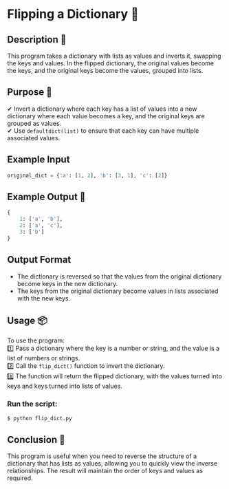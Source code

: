 # Flipping a Dictionary 🔄

## Description 📝

This program takes a dictionary with lists as values and inverts it, swapping the keys and values.
In the flipped dictionary, the original values become the keys, and the original keys become the values, grouped into lists.

## Purpose 🎯

✔ Invert a dictionary where each key has a list of values into a new dictionary where each value becomes a key, and the original keys are grouped as values.  
✔ Use `defaultdict(list)` to ensure that each key can have multiple associated values.

## Example Input

```python
original_dict = {'a': [1, 2], 'b': [3, 1], 'c': [2]}
```

## Example Output 📜

```python
{
    1: ['a', 'b'],
    2: ['a', 'c'],
    3: ['b']
}
```

## Output Format

-   The dictionary is reversed so that the values from the original dictionary become keys in the new dictionary.
-   The keys from the original dictionary become values in lists associated with the new keys.

## Usage 📦

To use the program:  
1️⃣ Pass a dictionary where the key is a number or string, and the value is a list of numbers or strings.  
2️⃣ Call the `flip_dict()` function to invert the dictionary.  
3️⃣ The function will return the flipped dictionary, with the values turned into keys and keys turned into lists of values.

### Run the script:

```bash
$ python flip_dict.py
```

## Conclusion 🚀

This program is useful when you need to reverse the structure of a dictionary that has lists as values, allowing you to quickly view the inverse relationships.
The result will maintain the order of keys and values as required.
